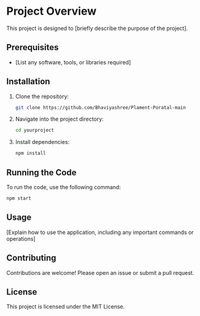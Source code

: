 # Project Overview

This project is designed to [briefly describe the purpose of the project].

## Prerequisites

- [List any software, tools, or libraries required]

## Installation

1. Clone the repository:
   ```bash
   git clone https://github.com/Bhaviyashree/Plament-Poratal-main
   ```
2. Navigate into the project directory:
   ```bash
   cd yourproject
   ```
3. Install dependencies:
   ```bash
   npm install
   ```

## Running the Code

To run the code, use the following command:
```bash
npm start
```

## Usage

[Explain how to use the application, including any important commands or operations]

## Contributing

Contributions are welcome! Please open an issue or submit a pull request.

## License

This project is licensed under the MIT License.